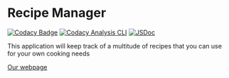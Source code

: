 # Recipe Manager

[![Codacy Badge](https://api.codacy.com/project/badge/Grade/fae07a24378648a994a05d7f168bb36b)](https://app.codacy.com/gh/cse110-fa21-group16/cse110-fa21-group16?utm_source=github.com&utm_medium=referral&utm_content=cse110-fa21-group16/cse110-fa21-group16&utm_campaign=Badge_Grade_Settings)
[![Codacy Analysis CLI](https://github.com/cse110-fa21-group16/cse110-fa21-group16/actions/workflows/code_analysis.yml/badge.svg)](https://github.com/cse110-fa21-group16/cse110-fa21-group16/actions/workflows/code_analysis.yml)
[![JSDoc](https://github.com/cse110-fa21-group16/cse110-fa21-group16/actions/workflows/JSDoc.yml/badge.svg)](https://github.com/cse110-fa21-group16/cse110-fa21-group16/actions/workflows/JSDoc.yml)

This application will keep track of a multitude of recipes that you can use for your own cooking needs 

[Our webpage](admin/team.md)

